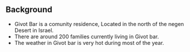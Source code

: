 ## Background

- Givot Bar is a comunity residence, Located in the north of the negen Desert in Israel.
- There are around 200 families currently living in Givot bar.
- The weather in Givot bar is very hot during most of the year.
